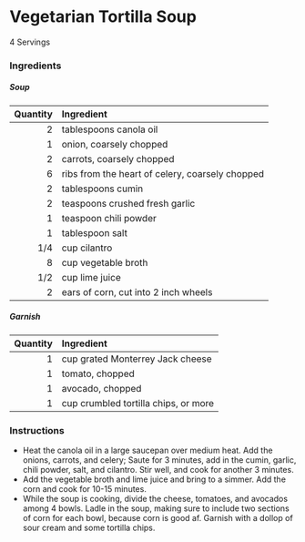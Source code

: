 # Vegetarian Tortilla Soup
4 Servings
### Ingredients
##### Soup
|Quantity|Ingredient|
----------:|:-------
|2| tablespoons canola oil|
|1|onion, coarsely chopped|
|2|carrots, coarsely chopped|
|6|ribs from the heart of celery, coarsely chopped|
|2|tablespoons cumin|
|2|teaspoons crushed fresh garlic|
|1|teaspoon chili powder|
|1|tablespoon salt|
|1/4|cup cilantro|
|8|cup vegetable broth|
|1/2|cup lime juice|
|2|ears of corn, cut into 2 inch wheels|

##### Garnish
|Quantity|Ingredient|
----------:|:-------
|1|cup grated Monterrey Jack cheese|
|1|tomato, chopped|
|1|avocado, chopped|
|1|cup crumbled tortilla chips, or more|


### Instructions

* Heat the canola oil in a large saucepan over medium heat. Add the onions, carrots, and celery; Saute for 3 minutes, add in the cumin, garlic, chili powder, salt, and cilantro. Stir well, and cook for another 3 minutes.
* Add the vegetable broth and lime juice and bring to a simmer. Add the corn and cook for 10-15 minutes.
* While the soup is cooking, divide the cheese, tomatoes, and avocados among 4 bowls. Ladle in the soup, making sure to include two sections of corn for each bowl, because corn is good af. Garnish with a dollop of sour cream and some tortilla chips.


